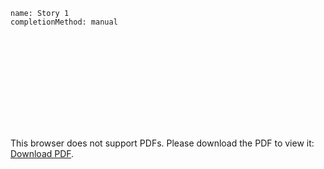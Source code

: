 ```ngMeta
name: Story 1
completionMethod: manual
```


<object data="assests/story.pdf" type="application/pdf" width="700px" height="700px">
    <embed src="assests/story.pdf">
        <p>This browser does not support PDFs. Please download the PDF to view it: <a href="assests/story.pdf">Download PDF</a>.</p>
    </embed>
</object>